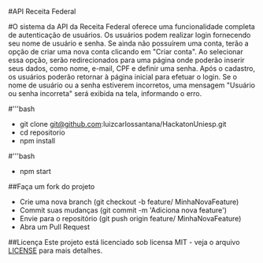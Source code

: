 #API Receita Federal

#O sistema da API da Receita Federal oferece uma funcionalidade completa de autenticação de usuários. Os usuários podem realizar login fornecendo seu nome de usuário e senha. Se ainda não possuírem uma conta, terão a opção de criar uma nova conta clicando em "Criar conta". Ao selecionar essa opção, serão redirecionados para uma página onde poderão inserir seus dados, como nome, e-mail, CPF e definir uma senha. Após o cadastro, os usuários poderão retornar à página inicial para efetuar o login. Se o nome de usuário ou a senha estiverem incorretos, uma mensagem "Usuário ou senha incorreta" será exibida na tela, informando o erro.  

#'''bash   
* git clone git@github.com:luizcarlossantana/HackatonUniesp.git                                                                     
* cd repositorio                               
* npm install

#'''bash        
* npm start

##Faça um fork do projeto
* Crie uma nova branch (git checkout -b feature/ MinhaNovaFeature)
* Commit suas mudanças (git commit -m 'Adiciona nova feature')
* Envie para o repositório (git push origin feature/ MinhaNovaFeature)
* Abra um Pull Request

##Licença
Este projeto está licenciado sob licensa MIT - veja o arquivo [LICENSE](LICENSE) para mais detalhes.